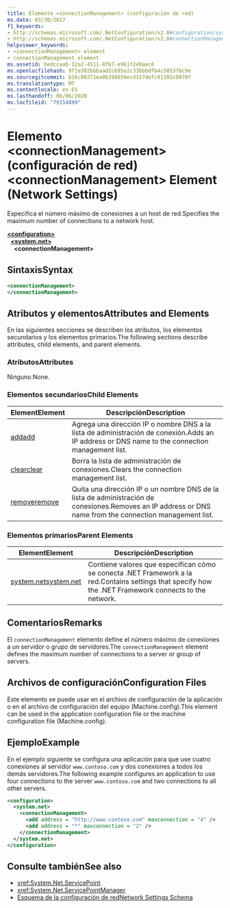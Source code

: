 ```yaml
---
title: Elemento <connectionManagement> (configuración de red)
ms.date: 03/30/2017
f1_keywords:
- http://schemas.microsoft.com/.NetConfiguration/v2.0#configuration/system.net/connectionManagement
- http://schemas.microsoft.com/.NetConfiguration/v2.0#connectionManagement
helpviewer_keywords:
- <connectionManagement> element
- connectionManagement element
ms.assetid: bedccaab-12a2-4511-8f67-e961f249aec6
ms.openlocfilehash: 9f1e382bbbaad2cb95e2c33bbbdfb4c505378c9e
ms.sourcegitcommit: b16c00371ea06398859ecd157defc81301c9070f
ms.translationtype: MT
ms.contentlocale: es-ES
ms.lasthandoff: 06/06/2020
ms.locfileid: "79154899"
---
```

# <a name="connectionmanagement-element-network-settings"></a><span data-ttu-id="bede3-102">Elemento \<connectionManagement> (configuración de red)</span><span class="sxs-lookup"><span data-stu-id="bede3-102">\<connectionManagement> Element (Network Settings)</span></span>
<span data-ttu-id="bede3-103">Especifica el número máximo de conexiones a un host de red.</span><span class="sxs-lookup"><span data-stu-id="bede3-103">Specifies the maximum number of connections to a network host.</span></span>  

[**\<configuration>**](../configuration-element.md)\
&nbsp;&nbsp;[**\<system.net>**](system-net-element-network-settings.md)\
&nbsp;&nbsp;&nbsp;&nbsp;**\<connectionManagement>**

## <a name="syntax"></a><span data-ttu-id="bede3-104">Sintaxis</span><span class="sxs-lookup"><span data-stu-id="bede3-104">Syntax</span></span>  
  
```xml  
<connectionManagement>
</connectionManagement>  
```  
  
## <a name="attributes-and-elements"></a><span data-ttu-id="bede3-105">Atributos y elementos</span><span class="sxs-lookup"><span data-stu-id="bede3-105">Attributes and Elements</span></span>  
 <span data-ttu-id="bede3-106">En las siguientes secciones se describen los atributos, los elementos secundarios y los elementos primarios.</span><span class="sxs-lookup"><span data-stu-id="bede3-106">The following sections describe attributes, child elements, and parent elements.</span></span>  
  
### <a name="attributes"></a><span data-ttu-id="bede3-107">Atributos</span><span class="sxs-lookup"><span data-stu-id="bede3-107">Attributes</span></span>  
 <span data-ttu-id="bede3-108">Ninguno.</span><span class="sxs-lookup"><span data-stu-id="bede3-108">None.</span></span>  
  
### <a name="child-elements"></a><span data-ttu-id="bede3-109">Elementos secundarios</span><span class="sxs-lookup"><span data-stu-id="bede3-109">Child Elements</span></span>  
  
|<span data-ttu-id="bede3-110">**Element**</span><span class="sxs-lookup"><span data-stu-id="bede3-110">**Element**</span></span>|<span data-ttu-id="bede3-111">**Descripción**</span><span class="sxs-lookup"><span data-stu-id="bede3-111">**Description**</span></span>|  
|-----------------|---------------------|  
|[<span data-ttu-id="bede3-112">add</span><span class="sxs-lookup"><span data-stu-id="bede3-112">add</span></span>](add-element-for-connectionmanagement-network-settings.md)|<span data-ttu-id="bede3-113">Agrega una dirección IP o nombre DNS a la lista de administración de conexión.</span><span class="sxs-lookup"><span data-stu-id="bede3-113">Adds an IP address or DNS name to the connection management list.</span></span>|  
|[<span data-ttu-id="bede3-114">clear</span><span class="sxs-lookup"><span data-stu-id="bede3-114">clear</span></span>](clear-element-for-connectionmanagement-network-settings.md)|<span data-ttu-id="bede3-115">Borra la lista de administración de conexiones.</span><span class="sxs-lookup"><span data-stu-id="bede3-115">Clears the connection management list.</span></span>|  
|[<span data-ttu-id="bede3-116">remove</span><span class="sxs-lookup"><span data-stu-id="bede3-116">remove</span></span>](remove-element-for-connectionmanagement-network-settings.md)|<span data-ttu-id="bede3-117">Quita una dirección IP o un nombre DNS de la lista de administración de conexiones.</span><span class="sxs-lookup"><span data-stu-id="bede3-117">Removes an IP address or DNS name from the connection management list.</span></span>|  
  
### <a name="parent-elements"></a><span data-ttu-id="bede3-118">Elementos primarios</span><span class="sxs-lookup"><span data-stu-id="bede3-118">Parent Elements</span></span>  
  
|<span data-ttu-id="bede3-119">**Element**</span><span class="sxs-lookup"><span data-stu-id="bede3-119">**Element**</span></span>|<span data-ttu-id="bede3-120">**Descripción**</span><span class="sxs-lookup"><span data-stu-id="bede3-120">**Description**</span></span>|  
|-----------------|---------------------|  
|[<span data-ttu-id="bede3-121">system.net</span><span class="sxs-lookup"><span data-stu-id="bede3-121">system.net</span></span>](system-net-element-network-settings.md)|<span data-ttu-id="bede3-122">Contiene valores que especifican cómo se conecta .NET Framework a la red.</span><span class="sxs-lookup"><span data-stu-id="bede3-122">Contains settings that specify how the .NET Framework connects to the network.</span></span>|  
  
## <a name="remarks"></a><span data-ttu-id="bede3-123">Comentarios</span><span class="sxs-lookup"><span data-stu-id="bede3-123">Remarks</span></span>  
 <span data-ttu-id="bede3-124">El `connectionManagement` elemento define el número máximo de conexiones a un servidor o grupo de servidores.</span><span class="sxs-lookup"><span data-stu-id="bede3-124">The `connectionManagement` element defines the maximum number of connections to a server or group of servers.</span></span>  
  
## <a name="configuration-files"></a><span data-ttu-id="bede3-125">Archivos de configuración</span><span class="sxs-lookup"><span data-stu-id="bede3-125">Configuration Files</span></span>  
 <span data-ttu-id="bede3-126">Este elemento se puede usar en el archivo de configuración de la aplicación o en el archivo de configuración del equipo (Machine.config).</span><span class="sxs-lookup"><span data-stu-id="bede3-126">This element can be used in the application configuration file or the machine configuration file (Machine.config).</span></span>  
  
## <a name="example"></a><span data-ttu-id="bede3-127">Ejemplo</span><span class="sxs-lookup"><span data-stu-id="bede3-127">Example</span></span>  
 <span data-ttu-id="bede3-128">En el ejemplo siguiente se configura una aplicación para que use cuatro conexiones al servidor `www.contoso.com` y dos conexiones a todos los demás servidores.</span><span class="sxs-lookup"><span data-stu-id="bede3-128">The following example configures an application to use four connections to the server `www.contoso.com` and two connections to all other servers.</span></span>  
  
```xml  
<configuration>  
  <system.net>  
    <connectionManagement>  
      <add address = "http://www.contoso.com" maxconnection = "4" />  
      <add address = "*" maxconnection = "2" />  
    </connectionManagement>  
  </system.net>  
</configuration>  
```  
  
## <a name="see-also"></a><span data-ttu-id="bede3-129">Consulte también</span><span class="sxs-lookup"><span data-stu-id="bede3-129">See also</span></span>

- <xref:System.Net.ServicePoint>
- <xref:System.Net.ServicePointManager>
- [<span data-ttu-id="bede3-130">Esquema de la configuración de red</span><span class="sxs-lookup"><span data-stu-id="bede3-130">Network Settings Schema</span></span>](index.md)
